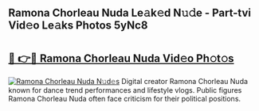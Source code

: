 ## Ramona Chorleau Nuda Le𝚊k𝚎d N𝚞𝚍e - Part-tvi Vid𝚎o Le𝚊ks Photos 5yNc8

# <h2><a href="http://fbftpel.evod.top/?m=Ramona+Chorleau+Nuda">🔗 👉🔴 Ramona Chorleau Nuda Vid𝚎o Ph𝚘t𝚘s</a></h2>

[![Ramona Chorleau Nuda N𝚞d𝚎s](https://i.imgur.com/8V9OHl7.gif)](http://fbftpel.evod.top/?m=Ramona+Chorleau+Nuda)
Digital creator Ramona Chorleau Nuda known for dance trend performances and lifestyle vlogs. Public figures Ramona Chorleau Nuda often face criticism for their political positions. 
